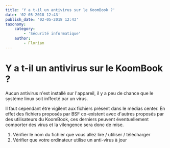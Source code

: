 ```yaml
---
title: 'Y a t-il un antivirus sur le KoomBook ?'
date: '02-05-2018 12:43'
publish_date: '02-05-2018 12:43'
taxonomy:
    category:
        - 'Sécurité informatique'
    author:
        - Florian
---
```


# Y a t-il un antivirus sur le KoomBook ?

Aucun antivirus n'est installé sur l'appareil, il y a peu de chance que le système linux soit inffecté par un virus. 

Il faut cependant être vigilent aux fichiers présent dans le médias center. En effet des fichiers proposés par BSF co-existent avec d'autres proposés par des utilisateurs du KoomBook, ces derniers peuvent éventuellement comporter des virus et la vilengence sera donc de mise.

1. Vérifier le nom du fichier que vous allez lire / utiliser / télécharger
2. Vérifier que votre ordinateur utilise un anti-virus à jour 




